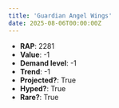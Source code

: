 ```yaml
---
title: 'Guardian Angel Wings'
date: 2025-08-06T00:00:00Z
---
```

- **RAP**: 2281
- **Value**: -1
- **Demand level**: -1
- **Trend**: -1
- **Projected?**: True
- **Hyped?**: True
- **Rare?**: True

